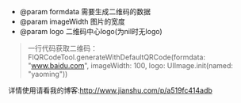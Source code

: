 *  @param formdata    需要生成二维码的数据
*  @param imageWidth    图片的宽度
*  @param logo   二维码中心logo(为nil时无logo)

> 一行代码获取二维码：FlQRCodeTool.generateWithDefaultQRCode(formdata: "www.baidu.com", imageWidth: 100, logo: UIImage.init(named: "yaoming"))

详情使用请看我的博客:http://www.jianshu.com/p/a519fc414adb
